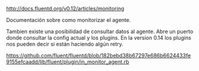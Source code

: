 http://docs.fluentd.org/v0.12/articles/monitoring

Documentación sobre como monitorizar el agente.


Tambien existe una posibilidad de consultar datos al agente.
Abre un puerto donde consultar la config actual y los plugins.
En la version 0.14 los plugins nos pueden decir si están haciendo algún retry.

https://github.com/fluent/fluentd/blob/182bebd38b67297e686b6624433fe9155efcaadd/lib/fluent/plugin/in_monitor_agent.rb
